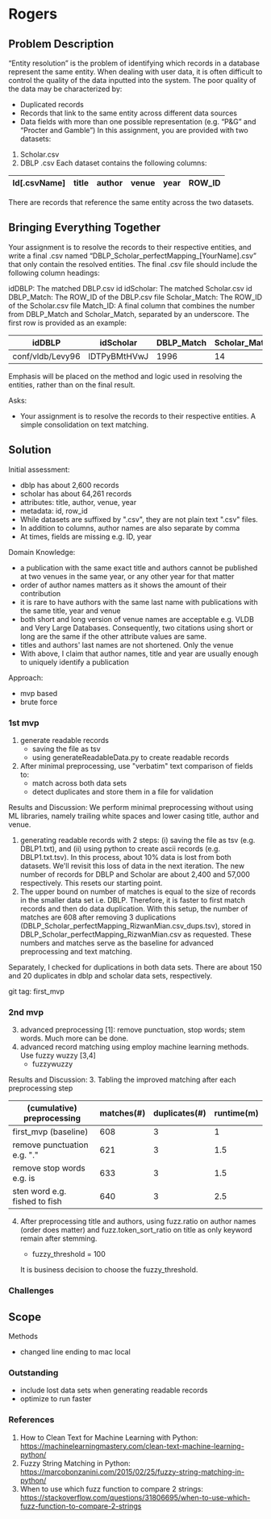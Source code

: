 # Rogers

## Problem Description

“Entity resolution” is the problem of identifying which records in a database represent the same entity. When dealing with user data, it is often difficult to control the quality of the data inputted into the system. The poor quality of the data may be characterized by:
- Duplicated records
- Records that link to the same entity across different data sources
- Data fields with more than one possible representation (e.g. “P&G” and “Procter
and Gamble”)
In this assignment, you are provided with two datasets:
1. Scholar.csv
2. DBLP .csv
Each dataset contains the following columns:

| Id[.csvName] | title | author | venue | year | ROW_ID |
| ------------ | ----- | ------ | ------| ---- | ------ |

There are records that reference the same entity across the two datasets.

## Bringing Everything Together

Your assignment is to resolve the records to their respective entities, and write a final .csv named “DBLP_Scholar_perfectMapping_[YourName].csv” that only contain the resolved entities. The final .csv file should include the following column headings:

idDBLP: The matched DBLP.csv id
idScholar: The matched Scholar.csv id
DBLP_Match: The ROW_ID of the DBLP.csv file
Scholar_Match: The ROW_ID of the Scholar.csv file
Match_ID: A final column that combines the number from DBLP_Match and Scholar_Match, separated by an underscore.
The first row is provided as an example:

| idDBLP | idScholar | DBLP_Match | Scholar_Match | Match_ID | 
| --------- | -------- | ----------- | --------| ------ |
| conf/vldb/Levy96 | lDTPyBMtHVwJ | 1996 | 14 | 1996_14 |

Emphasis will be placed on the method and logic used in resolving the entities, rather than on the final result.

Asks:
- Your assignment is to resolve the records to their respective entities. A simple consolidation on text matching.

## Solution

Initial assessment: 
- dblp has about 2,600 records
- scholar has about 64,261 records
- attributes: title, author, venue, year
- metadata: id, row_id
- While datasets are suffixed by ".csv", they are not plain text ".csv" files. 
- In addition to columns, author names are also separate by comma
- At times, fields are missing e.g. ID, year

Domain Knowledge:
- a publication with the same exact title and authors cannot be published at two venues in the same year, or any other year for that matter
- order of author names matters as it shows the amount of their contribution
- it is rare to have authors with the same last name with publications with the same title, year and venue
- both short and long version of venue names are acceptable e.g. VLDB and Very Large Databases. Consequently, two citations using short or long are the same if the other attribute values are same.
- titles and authors' last names are not shortened. Only the venue
- With above, I claim that author names, title and year are usually enough to uniquely identify a publication

Approach:
- mvp based
- brute force

### 1st mvp

1. generate readable records 
	- saving the file as tsv
	- using generateReadableData.py to create readable records 
2. After minimal preprocessing, use "verbatim" text comparison of fields to:
	- match across both data sets
	- detect duplicates and store them in a file for validation

Results and Discussion:
We perform minimal preprocessing without using ML libraries, namely trailing white spaces and lower casing title, author and venue.
1. generating readable records with 2 steps: (i) saving the file as tsv (e.g. DBLP1.txt), and (ii) using python to create ascii records (e.g. DBLP1.txt.tsv). In this process, about 10% data is lost from both datasets. We'll revisit this loss of data in the next iteration. The new number of records for DBLP and Scholar are about 2,400 and 57,000 respectively. This resets our starting point.
2. The upper bound on number of matches is equal to the size of records in the smaller data set i.e. DBLP. Therefore, it is faster to first match records and then do data duplication. With this setup, the number of matches are 608 after removing 3 duplications (DBLP_Scholar_perfectMapping_RizwanMian.csv_dups.tsv), stored in DBLP_Scholar_perfectMapping_RizwanMian.csv as requested. These numbers and matches serve as the baseline for advanced preprocessing and text matching.

Separately, I checked for duplications in both data sets. There are about 150 and 20 duplicates in dblp and scholar data sets, respectively.

git tag: first_mvp

### 2nd mvp
3. advanced preprocessing [1]: remove punctuation, stop words; stem words. Much more can be done.
4. advanced record matching using employ machine learning methods. Use fuzzy wuzzy [3,4]
	- fuzzywuzzy

Results and Discussion:
3. Tabling the improved matching after each preprocessing step

| (cumulative) preprocessing   | matches(#) | duplicates(#) | runtime(m) |
| ---------------------------- | ---------- | ------------- | ---------- | 
| first_mvp (baseline)         | 608   		| 3      		| 1          |
| remove punctuation e.g. "."  | 621   		| 3 			| 1.5 		 |
| remove stop words e.g. is    | 633   		| 3 			| 1.5  		 |
| sten word e.g. fished to fish| 640   		| 3				| 2.5		 | 

4. After preprocessing title and authors, using fuzz.ratio on author names (order does matter) and fuzz.token_sort_ratio on title as only keyword remain after stemming.
	- fuzzy_threshold = 100
	
	It is business decision to choose the fuzzy_threshold. 


### Challenges

Scope
- 

Methods
- changed line ending to mac local

### Outstanding
- include lost data sets when generating readable records
- optimize to run faster


### References
1. How to Clean Text for Machine Learning with Python: https://machinelearningmastery.com/clean-text-machine-learning-python/
2. Fuzzy String Matching in Python: https://marcobonzanini.com/2015/02/25/fuzzy-string-matching-in-python/
3. When to use which fuzz function to compare 2 strings: https://stackoverflow.com/questions/31806695/when-to-use-which-fuzz-function-to-compare-2-strings

